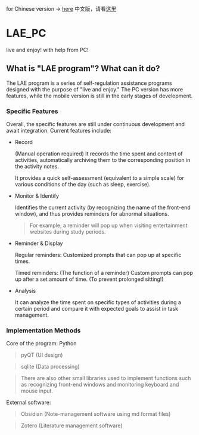 for Chinese version → [here](README_ZH.md)
中文版，请看[这里](README_ZH.md)

# LAE_PC
live and enjoy! with help from PC!

## What is "LAE program"? What can it do?

The LAE program is a series of self-regulation assistance programs designed with the purpose of "live and enjoy." The PC version has more features, while the mobile version is still in the early stages of development.

### Specific Features

Overall, the specific features are still under continuous development and await integration. Current features include:

- Record

  (Manual operation required) It records the time spent and content of activities, automatically archiving them to the corresponding position in the activity notes.

  It provides a quick self-assessment (equivalent to a simple scale) for various conditions of the day (such as sleep, exercise).

- Monitor & Identify

  Identifies the current activity (by recognizing the name of the front-end window), and thus provides reminders for abnormal situations.
  > For example, a reminder will pop up when visiting entertainment websites during study periods.

- Reminder & Display

  Regular reminders: Customized prompts that can pop up at specific times.

  Timed reminders: (The function of a reminder) Custom prompts can pop up after a set amount of time. (To prevent prolonged sitting!)

- Analysis

  It can analyze the time spent on specific types of activities during a certain period and compare it with expected goals to assist in task management.

### Implementation Methods

Core of the program: Python
> pyQT (UI design)

> sqlite (Data processing)

> There are also other small libraries used to implement functions such as recognizing front-end windows and monitoring keyboard and mouse input.

External software:
> Obsidian (Note-management software using md format files)

> Zotero (Literature management software)